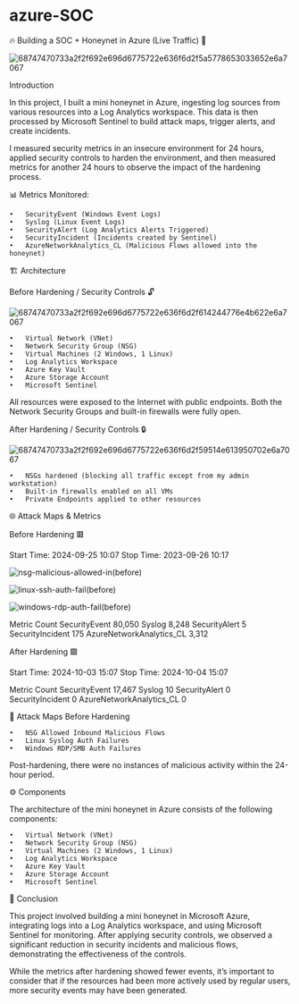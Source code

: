 # azure-SOC

🔥 Building a SOC + Honeynet in Azure (Live Traffic) 🚀

![68747470733a2f2f692e696d6775722e636f6d2f5a5778653033652e6a7067](https://github.com/user-attachments/assets/ee9189a8-433f-4cf3-a6de-456539095bb6)

Introduction

In this project, I built a mini honeynet in Azure, ingesting log sources from various resources into a Log Analytics workspace. This data is then processed by Microsoft Sentinel to build attack maps, trigger alerts, and create incidents.

I measured security metrics in an insecure environment for 24 hours, applied security controls to harden the environment, and then measured metrics for another 24 hours to observe the impact of the hardening process.

📊 Metrics Monitored:

	•	SecurityEvent (Windows Event Logs)
	•	Syslog (Linux Event Logs)
	•	SecurityAlert (Log Analytics Alerts Triggered)
	•	SecurityIncident (Incidents created by Sentinel)
	•	AzureNetworkAnalytics_CL (Malicious Flows allowed into the honeynet)

🏗️ Architecture

Before Hardening / Security Controls 🔓

![68747470733a2f2f692e696d6775722e636f6d2f614244776e4b622e6a7067](https://github.com/user-attachments/assets/0057f52c-cc7e-4e03-b399-f7b77211e653)

	•	Virtual Network (VNet)
	•	Network Security Group (NSG)
	•	Virtual Machines (2 Windows, 1 Linux)
	•	Log Analytics Workspace
	•	Azure Key Vault
	•	Azure Storage Account
	•	Microsoft Sentinel

All resources were exposed to the Internet with public endpoints. Both the Network Security Groups and built-in firewalls were fully open.

After Hardening / Security Controls 🔒

![68747470733a2f2f692e696d6775722e636f6d2f59514e613950702e6a7067](https://github.com/user-attachments/assets/0d896eda-1d4b-4191-a8c6-686c18cb8466)


	•	NSGs hardened (blocking all traffic except from my admin workstation)
	•	Built-in firewalls enabled on all VMs
	•	Private Endpoints applied to other resources

🌐 Attack Maps & Metrics

Before Hardening 🟥

Start Time: 2024-09-25 10:07
Stop Time: 2023-09-26 10:17

![nsg-malicious-allowed-in(before)](https://github.com/user-attachments/assets/55769f24-8538-44dc-aa6e-1d10e17a9a51)

![linux-ssh-auth-fail(before)](https://github.com/user-attachments/assets/569b11cf-27b6-4280-88da-91d01dcd8b45)

![windows-rdp-auth-fail(before)](https://github.com/user-attachments/assets/a4f27df9-6cc4-44cc-8068-9691201f075a)

Metric	Count
SecurityEvent	80,050
Syslog	8,248
SecurityAlert	5
SecurityIncident	175
AzureNetworkAnalytics_CL	3,312

After Hardening 🟩

Start Time: 2024-10-03 15:07
Stop Time: 2024-10-04 15:07

Metric	Count
SecurityEvent	17,467
Syslog	10
SecurityAlert	0
SecurityIncident	0
AzureNetworkAnalytics_CL	0

🚨 Attack Maps Before Hardening

	•	NSG Allowed Inbound Malicious Flows
	•	Linux Syslog Auth Failures
	•	Windows RDP/SMB Auth Failures

Post-hardening, there were no instances of malicious activity within the 24-hour period.

⚙️ Components

The architecture of the mini honeynet in Azure consists of the following components:

	•	Virtual Network (VNet)
	•	Network Security Group (NSG)
	•	Virtual Machines (2 Windows, 1 Linux)
	•	Log Analytics Workspace
	•	Azure Key Vault
	•	Azure Storage Account
	•	Microsoft Sentinel

📝 Conclusion

This project involved building a mini honeynet in Microsoft Azure, integrating logs into a Log Analytics workspace, and using Microsoft Sentinel for monitoring. After applying security controls, we observed a significant reduction in security incidents and malicious flows, demonstrating the effectiveness of the controls.

While the metrics after hardening showed fewer events, it’s important to consider that if the resources had been more actively used by regular users, more security events may have been generated.
